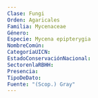 ```yaml
---
Clase: Fungi
Orden: Agaricales
Familia: Mycenaceae
Género: 
Especie: Mycena epipterygia
NombreComún: 
CategoríaUICN: 
EstadoConservaciónNacional: 
SectorenlaRBHH: 
Presencia: 
TipoDeDato: 
Fuente: "(Scop.) Gray"
---
```


